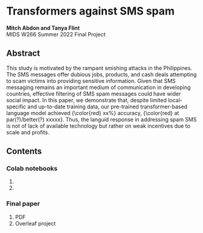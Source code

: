 # Transformers against SMS spam
**Mitch Abdon and Tanya Flint**  
MIDS W266 Summer 2022 Final Project

## Abstract
This study is motivated by the rampant smishing attacks in the Philippines. The SMS messages offer dubious jobs, products, and cash deals attempting to scam victims into providing sensitive information. Given that SMS messaging remains an important medium of communication in developing countries, effective filtering of SMS spam messages could have wider social impact. In this paper, we demonstrate that, despite limited local-specific and up-to-date training data, our pre-trained transformer-based language model achieved {\color{red} xx\%} accuracy, {\color{red} at par(?)/better(?) xxxxx}. Thus, the languid response in addressing spam SMS is not of lack of available technology but rather on weak incentives due to scale and profits. 

## Contents
### Colab notebooks
1.
2.

### Final paper 
1. PDF
2. Overleaf project
